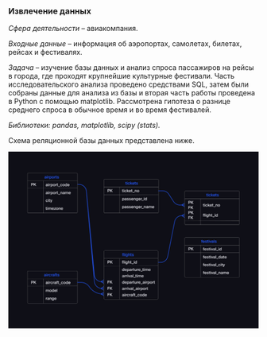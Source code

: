 ### Извлечение данных ### 

*Сфера деятельности* – авиакомпания.

*Входные данные* – информация об аэропортах, самолетах, билетах, рейсах и фестивалях.

*Задача* – изучение базы данных и анализ спроса пассажиров на рейсы в города, где проходят крупнейшие культурные фестивали.
Часть исследовательского анализа проведено средствами SQL, затем были собраны данные для анализа из базы и вторая часть работы проведена в Python с помощью matplotlib. 
Рассмотрена гипотеза о разнице среднего спроса в обычное время и во время фестивалей. 

*Библиотеки: pandas, matplotlib, scipy (stats).*

Схема реляционной базы данных представлена ниже.

![Схема реляционной базы данных](https://github.com/Cation73/yandex_praktikum/blob/master/13-structured-query-language/scheme.jpg)





